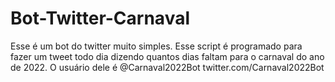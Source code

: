 # Bot-Twitter-Carnaval
Esse é um bot do twitter muito simples. Esse script é programado para fazer um tweet todo dia dizendo quantos dias faltam para o carnaval do ano de 2022.
O usuário dele é @Carnaval2022Bot
twitter.com/Carnaval2022Bot

